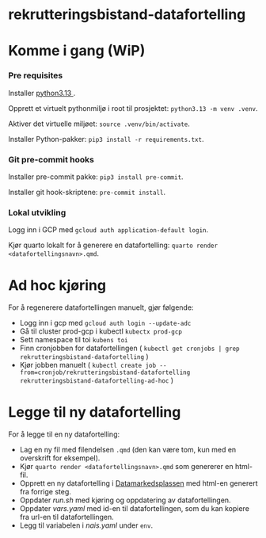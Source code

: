 # rekrutteringsbistand-datafortelling

# Komme i gang (WiP)

### Pre requisites

Installer [python3.13 ](https://www.python.org/downloads/).

Opprett et virtuelt pythonmiljø i root til prosjektet: `python3.13 -m venv .venv`.

Aktiver det virtuelle miljøet: `source .venv/bin/activate`.

Installer Python-pakker: `pip3 install -r requirements.txt`.

### Git pre-commit hooks

Installer pre-commit pakke: `pip3 install pre-commit`.

Installer git hook-skriptene: `pre-commit install`.

### Lokal utvikling

Logg inn i GCP med `gcloud auth application-default login`.

Kjør quarto lokalt for å generere en datafortelling: `quarto render <datafortellingsnavn>.qmd`.

# Ad hoc kjøring

For å regenerere datafortellingen manuelt, gjør følgende:

- Logg inn i gcp med `gcloud auth login --update-adc`
- Gå til cluster prod-gcp i kubectl `kubectx prod-gcp`
- Sett namespace til toi `kubens toi`
- Finn cronjobben for datafortellingen ( `kubectl get cronjobs | grep rekrutteringsbistand-datafortelling` )
- Kjør jobben manuelt ( `kubectl create job --from=cronjob/rekrutteringsbistand-datafortelling rekrutteringsbistand-datafortelling-ad-hoc` )

# Legge til ny datafortelling

For å legge til en ny datafortelling:

- Lag en ny fil med filendelsen `.qmd` (den kan være tom, kun med en overskrift for eksempel).
- Kjør `quarto render <datafortellingsnavn>.qmd` som genererer en html-fil.
- Opprett en ny datafortelling i [Datamarkedsplassen](data.ansatt.nav.no) med html-en generert fra forrige steg.
- Oppdater *run.sh* med kjøring og oppdatering av datafortellingen.
- Oppdater *vars.yaml* med id-en til datafortellingen, som du kan kopiere fra url-en til datafortellingen.
- Legg til variabelen i *nais.yaml* under `env`.
